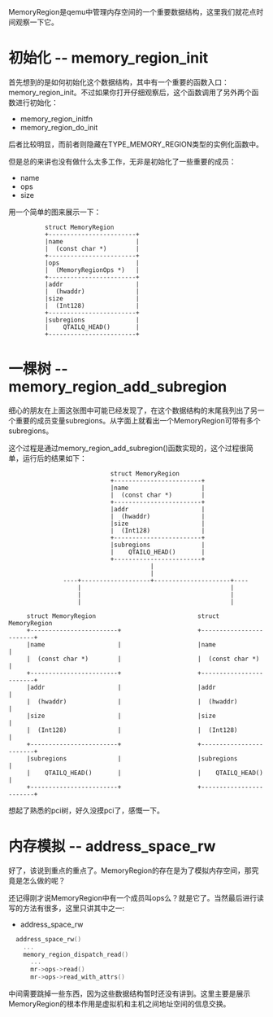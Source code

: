MemoryRegion是qemu中管理内存空间的一个重要数据结构，这里我们就花点时间观察一下它。

# 初始化 -- memory_region_init

首先想到的是如何初始化这个数据结构，其中有一个重要的函数入口：memory_region_init。不过如果你打开仔细观察后，这个函数调用了另外两个函数进行初始化：

  * memory_region_initfn
  * memory_region_do_init

后者比较明显，而前者则隐藏在TYPE_MEMORY_REGION类型的实例化函数中。

但是总的来讲也没有做什么太多工作，无非是初始化了一些重要的成员：

  * name
  * ops
  * size

用一个简单的图来展示一下：

```
          struct MemoryRegion
          +------------------------+
          |name                    |
          |  (const char *)        |
          +------------------------+
          |ops                     |
          |  (MemoryRegionOps *)   |
          +------------------------+
          |addr                    |
          |  (hwaddr)              |
          |size                    |
          |  (Int128)              |
          +------------------------+
          |subregions              |
          |    QTAILQ_HEAD()       |
          +------------------------+
```

# 一棵树 -- memory_region_add_subregion

细心的朋友在上面这张图中可能已经发现了，在这个数据结构的末尾我列出了另一个重要的成员变量subregions。从字面上就看出一个MemoryRegion可带有多个subregions。

这个过程是通过memory_region_add_subregion()函数实现的，这个过程很简单，运行后的结果如下：

```
                            struct MemoryRegion
                            +------------------------+                                         
                            |name                    |                                         
                            |  (const char *)        |                                         
                            +------------------------+                                         
                            |addr                    |                                         
                            |  (hwaddr)              |                                         
                            |size                    |                                         
                            |  (Int128)              |                                         
                            +------------------------+                                         
                            |subregions              |                                         
                            |    QTAILQ_HEAD()       |                                         
                            +------------------------+                                         
                                       |
                                       |
               ----+-------------------+---------------------+----
                   |                                         |
                   |                                         |
                   |                                         |

     struct MemoryRegion                            struct MemoryRegion
     +------------------------+                     +------------------------+
     |name                    |                     |name                    |
     |  (const char *)        |                     |  (const char *)        |
     +------------------------+                     +------------------------+
     |addr                    |                     |addr                    |
     |  (hwaddr)              |                     |  (hwaddr)              |
     |size                    |                     |size                    |
     |  (Int128)              |                     |  (Int128)              |
     +------------------------+                     +------------------------+
     |subregions              |                     |subregions              |
     |    QTAILQ_HEAD()       |                     |    QTAILQ_HEAD()       |
     +------------------------+                     +------------------------+
```

想起了熟悉的pci树，好久没摸pci了，感慨一下。

# 内存模拟 -- address_space_rw

好了，该说到重点的重点了。MemoryRegion的存在是为了模拟内存空间，那究竟是怎么做的呢？

还记得刚才说MemoryRegion中有一个成员叫ops么？就是它了。当然最后进行读写的方法有很多，这里只讲其中之一:

  * address_space_rw

```cpp
  address_space_rw()
    ...
    memory_region_dispatch_read()
      ...
      mr->ops->read()
      mr->ops->read_with_attrs()
```

中间需要跳掉一些东西，因为这些数据结构暂时还没有讲到。这里主要是展示MemoryRegion的根本作用是虚拟机和主机之间地址空间的信息交换。
